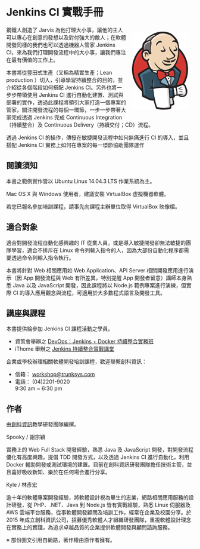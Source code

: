Jenkins CI 實戰手冊
===================

<img src="img/jenkins-logo.png" alt="jenkins" width="30%" align="right" style="margin:15px" />

鋼鐵人創造了 Jarvis 為他打理大小事，讓他的主人可以專心在創意的發想以及對付強大的敵人；在軟體開發同樣的我們也可以透過機器人管家 Jenkins CI，來為我們打理開發流程中的大小事，讓我們專注在最有價值的工作上。

本書將從豐田式生產（又稱為精實生產；Lean production ）切入，引導學習持續整合的目的，並介紹從各個階段如何搭配 Jenkins CI。另外也將一步步帶領使用 Jenkins CI 進行自動化建置、測試與部署的實作，透過此課程將領引大家打造一個專案的管家，關注開發流程的每個一環節，一步一步帶著大家完成透過 Jenkins 完成 Continuous Integration（持續整合）及 Continuous Delivery（持續交付；CD）流程。

透過 Jenkins CI 的操作，傳授在敏捷開發流程中如何無痛進行 CI 的導入，並且搭配 Jenkins CI 實務上如何在專案的每一環節協助團隊運作

閱讀須知
--------

本書之範例實作皆以 Ubuntu Linux 14.04.3 LTS 作業系統為主。

Mac OS X 與 Windows 使用者，建議安裝 VirtualBox 虛擬機器軟體。

若您已報名參加培訓課程，請事先向課程主辦單位取得 VirtualBox 映像檔。

適合對象
--------

適合對開發流程自動化感興趣的 IT 從業人員，或是導入敏捷開發卻無法敏捷的團隊學習，適合不排斥在 Linux 命令列輸入指令的人，因為大部份自動化程序都需要透過命令列輸入指令執行。

本書將針對 Web 相關應用如 Web Application、API Server 相關開發應用進行演示（因 App 開發流程與 Web 有所差異，特別提醒 App 開發者留意）講師本身熟悉 Java 以及 JavaScript 開發，因此課程將以 Node.js 範例專案進行演練，但實際 CI 的導入應用觀念與流程，可適用於大多數程式語言及開發工具。

講座與課程
----------

本書提供給參加 Jenkins CI 課程活動之學員。

-	資策會舉辦之 [DevOps：Jenkins + Docker 持續整合實務班](http://www.iiiedu.org.tw/ites/JKS.htm)
-	iThome 舉辦之 [Jenkins 持續整合實戰講堂](http://devopsconf.ithome.com.tw/workshop/jenkins/index.html)

企業或學校辦理相關軟體開發培訓課程，歡迎聯繫創科資訊：

* 信箱： workshop@trunksys.com
* 電話： (04)2201-9020<br/> 9:30 am ~ 6:30 pm

作者
----

由[創科資訊](http://trunk-studio.com/)教學研發團隊編撰。

Spooky / 謝宗穎

實務上的 Web Full Stack 開發經驗，熟悉 Java 及 JavaScript 開發，對開發流程優化有高度興趣，提倡 TDD 開發方式，以及透過 Jenkins CI 進行自動化，利用 Docker 輔助開發或測試環境的建置。目前在創科資訊研發團隊擔任技術主管，並且喜好吸收新知、樂於在任何場合進行分享。

Kyle / 林彥宏

逾十年的軟體專案開發經驗，將軟體設計視為畢生的志業，網路相關應用服務的設計研發，從 PHP、.NET、Java 到 Node.js 皆有實戰經驗，熟悉 Linux 伺服器及 AWS 雲端平台服務，從事軟體開發顧問及培訓工作，經常在企業及校園分享。於 2015 年成立創科資訊公司，招募優秀軟體人才組織研發團隊，重視軟體設計理念在實務上的實踐，為追求卓越品質的企業提供軟體開發與顧問諮詢服務。

※ 部份圖文引用自網路，著作權由原作者擁有。
